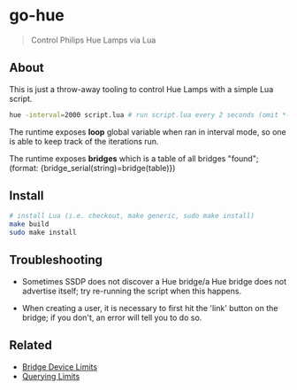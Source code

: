 # go-hue
> Control Philips Hue Lamps via Lua

## About

This is just a throw-away tooling to control Hue Lamps with a simple Lua script. 

```bash
hue -interval=2000 script.lua # run script.lua every 2 seconds (omit *-interval=x* to run one-time)
```

The runtime exposes **loop** global variable when ran in interval mode, so one
is able to keep track of the iterations run.

The runtime exposes **bridges** which is a table of all bridges "found";
(format: {bridge_serial(string)=bridge(table)})

## Install

```bash
# install Lua (i.e. checkout, make generic, sudo make install)
make build
sudo make install
```

## Troubleshooting

- Sometimes SSDP does not discover a Hue bridge/a Hue bridge does not
  advertise itself; try re-running the script when this happens.

- When creating a user, it is necessary to first hit the 'link' button on the
  bridge; if you don't, an error will tell you to do so. 

## Related

- [Bridge Device Limits](https://developers.meethue.com/develop/application-design-guidance/bridge-maximum-settings/)
- [Querying Limits](https://developers.meethue.com/develop/application-design-guidance/hue-system-performance/)
